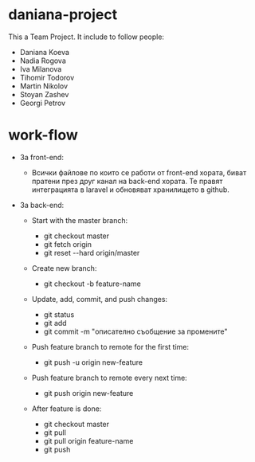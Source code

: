 # daniana-project

This a Team Project. It include to follow people:
- Daniana Koeva
- Nadia Rogova
- Iva Milanova
- Tihomir Todorov
- Martin Nikolov
- Stoyan Zashev
- Georgi Petrov

# work-flow

* За front-end:

  * Всички файлове по които се работи от front-end хората, биват пратени през друг канал на back-end хората. Те правят интеграцията в laravel и обновяват хранилището в github.

* За back-end:

  * Start with the master branch:
    * git checkout master
    * git fetch origin
    * git reset --hard origin/master

  * Create new branch:
    * git checkout -b feature-name

  * Update, add, commit, and push changes:
    * git status
    * git add <some-file>
    * git commit -m "описателно съобщение за промените"
  
  * Push feature branch to remote for the first time:
    * git push -u origin new-feature

  * Push feature branch to remote every next time:
    * git push origin new-feature

  * After feature is done:
    * git checkout master
    * git pull
    * git pull origin feature-name
    * git push